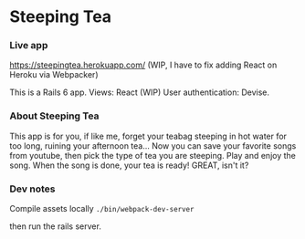 # Steeping Tea

### Live app
https://steepingtea.herokuapp.com/ (WIP, I have to fix adding React on Heroku via Webpacker)

This is a Rails 6 app.
Views: React (WIP)
User authentication: Devise.


### About Steeping Tea
This app is for you, if like me, forget your teabag steeping in
hot water for too long, ruining your afternoon tea...
Now you can save your favorite songs from youtube,
then pick the type of tea you are steeping.
Play and enjoy the song.
When the song is done, your tea is ready!
GREAT, isn't it?


### Dev notes
Compile assets locally
`./bin/webpack-dev-server`

then run the rails server.
